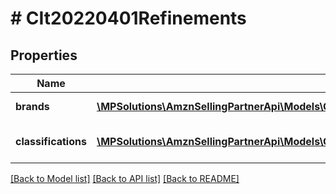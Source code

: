 # # CIt20220401Refinements

## Properties

Name | Type | Description | Notes
------------ | ------------- | ------------- | -------------
**brands** | [**\MPSolutions\AmznSellingPartnerApi\Models\CatalogItems20220401\CIt20220401BrandRefinement[]**](CIt20220401BrandRefinement.md) | Brand search refinements. |
**classifications** | [**\MPSolutions\AmznSellingPartnerApi\Models\CatalogItems20220401\CIt20220401ClassificationRefinement[]**](CIt20220401ClassificationRefinement.md) | Classification search refinements. |

[[Back to Model list]](../../README.md#models) [[Back to API list]](../../README.md#endpoints) [[Back to README]](../../README.md)
